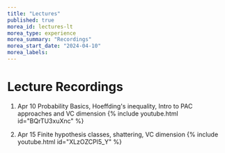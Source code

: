 ```yaml
---
title: "Lectures"
published: true
morea_id: lectures-lt
morea_type: experience
morea_summary: "Recordings"
morea_start_date: "2024-04-10"
morea_labels:
---
```


# Lecture Recordings


1. Apr 10 Probability Basics, Hoeffding's inequality, Intro to PAC approaches and VC dimension {% include youtube.html id="BQrTU3xuXnc" %}

2. Apr 15 Finite hypothesis classes, shattering, VC dimension {% include youtube.html id="XLzOZCPl5_Y" %}

